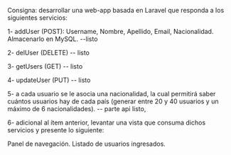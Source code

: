  Consigna: desarrollar una web-app basada en Laravel que responda a los siguientes servicios:

1- addUser (POST): Username, Nombre, Apellido, Email, Nacionalidad. Almacenarlo en MySQL. --listo

2- delUser (DELETE)    -- listo

3- getUsers (GET) -- listo

4- updateUser (PUT) -- listo

5- a cada usuario se le asocia una nacionalidad, la cual permitirá saber cuántos usuarios hay de cada país (generar entre 20 y 40 usuarios y un máximo de 6 nacionalidades). -- parte api listo,

6- adicional al ítem anterior, levantar una vista que consuma dichos servicios y presente lo siguiente:

Panel de navegación.
Listado de usuarios ingresados.

 